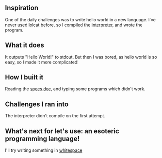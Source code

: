## Inspiration
One of the daily challenges was to write hello world in a new language. I've never used lolcat before, so I compiled the [interpreter](https://github.com/justinmeza/lci), and wrote the program.

## What it does
It outputs "Hello World!" to stdout.
But then I was bored, as hello world is so easy, so I made it more complicated!

## How I built it
Reading the [specs doc](https://github.com/justinmeza/lolcode-spec), and typing some programs which didn't work.

## Challenges I ran into
The interpreter didn't compile on the first attempt.

## What's next for let's use: an esoteric programming language!
I'll try writing something in [whitespace](http://web.archive.org/web/20150424165140/http://compsoc.dur.ac.uk/whitespace/index.php)
